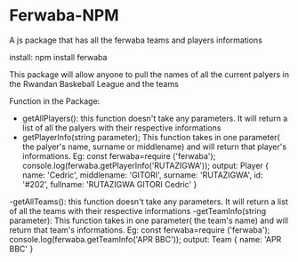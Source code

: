 # Ferwaba-NPM
A js package that has all the ferwaba teams and players informations

install: npm install ferwaba


This package will allow anyone to pull the names of all the current palyers in the Rwandan Baskeball League and the teams

Function in the Package:

- getAllPlayers(): this function doesn't take any parameters. It will return a list of all the palyers with their respective informations
- getPlayerInfo(string parameter); This function takes in one parameter( the palyer's name, surname or middlename) and will return that player's informations.
    Eg: const ferwaba=require ('ferwaba');
        console.log(ferwaba.getPlayerInfo('RUTAZIGWA'));
        output:
        Player {
                  name: 'Cedric',
                  middlename: 'GITORI',
                  surname: 'RUTAZIGWA',
                  id: '#202',
                  fullname: 'RUTAZIGWA GITORI Cedric'
                }
                
-getAllTeams(): this function doesn't take any parameters. It will return a list of all the teams with their respective informations
-getTeamInfo(string parameter): This function takes in one parameter( the team's name) and will return that team's informations.
  Eg: const ferwaba=require ('ferwaba');
      console.log(ferwaba.getTeamInfo('APR BBC'));
      output:
      Team { name: 'APR BBC' }
      
      
      
      
      
      
